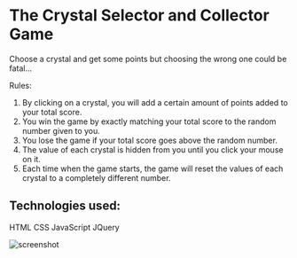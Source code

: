 # The Crystal Selector and Collector Game
Choose a crystal and get some points but choosing the wrong one could be fatal...

Rules:
1. By clicking on a crystal, you will add a certain amount of points added to your total score.
2. You win the game by exactly matching your total score to the random number given to you.
3. You lose the game if your total score goes above the random number.
4. The value of each crystal is hidden from you until you click your mouse on it.
5. Each time when the game starts, the game will reset the values of each crystal to a completely different number.

## Technologies used:
HTML
CSS
JavaScript
JQuery

![screenshot](/assets/images/screenshotofwebsite2.png)
